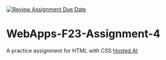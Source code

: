 [![Review Assignment Due Date](https://classroom.github.com/assets/deadline-readme-button-24ddc0f5d75046c5622901739e7c5dd533143b0c8e959d652212380cedb1ea36.svg)](https://classroom.github.com/a/4tKarLeg)
# WebApps-F23-Assignment-4
A practice assignment for HTML with CSS
[Hosted At]( https://44-563-webapps-f23.github.io/44563-webapps-f23-assignment4-prudhvimohancherukupalli/)